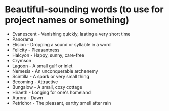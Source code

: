 # Beautiful-sounding words (to use for project names or something)

- Evanescent - Vanishing quickly, lasting a very short time
- Panorama
- Elision - Dropping a sound or syllable in a word
- Felicity - Pleasantness
- Halcyon - Happy, sunny, care-free
- Crymson
- Lagoon - A small gulf or inlet
- Nemesis - An unconquerable archenemy
- Scintilla - A spark or very small thing
- Becoming - Attractive
- Bungalow - A small, cozy cottage
- Hiraeth - Longing for one's homeland
- Aurora - Dawn
- Petrichor - The pleasant, earthy smell after rain
